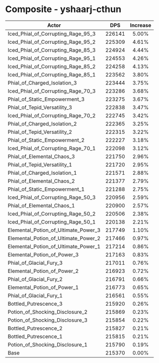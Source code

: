 # Composite - yshaarj-cthun
| Actor | DPS | Increase |
|---|:---:|:---:|
|Iced_Phial_of_Corrupting_Rage_95_3|226141|5.00%|
|Iced_Phial_of_Corrupting_Rage_95_2|225309|4.61%|
|Iced_Phial_of_Corrupting_Rage_85_3|224924|4.44%|
|Iced_Phial_of_Corrupting_Rage_95_1|224553|4.26%|
|Iced_Phial_of_Corrupting_Rage_85_2|224258|4.13%|
|Iced_Phial_of_Corrupting_Rage_85_1|223562|3.80%|
|Phial_of_Charged_Isolation_3|223444|3.75%|
|Iced_Phial_of_Corrupting_Rage_70_3|223286|3.68%|
|Phial_of_Static_Empowerment_3|223275|3.67%|
|Phial_of_Tepid_Versatility_3|222838|3.47%|
|Iced_Phial_of_Corrupting_Rage_70_2|222745|3.42%|
|Phial_of_Charged_Isolation_2|222365|3.25%|
|Phial_of_Tepid_Versatility_2|222315|3.22%|
|Phial_of_Static_Empowerment_2|222227|3.18%|
|Iced_Phial_of_Corrupting_Rage_70_1|222098|3.12%|
|Phial_of_Elemental_Chaos_3|221750|2.96%|
|Phial_of_Tepid_Versatility_1|221720|2.95%|
|Phial_of_Charged_Isolation_1|221571|2.88%|
|Phial_of_Elemental_Chaos_2|221377|2.79%|
|Phial_of_Static_Empowerment_1|221288|2.75%|
|Iced_Phial_of_Corrupting_Rage_50_3|220956|2.59%|
|Phial_of_Elemental_Chaos_1|220900|2.57%|
|Iced_Phial_of_Corrupting_Rage_50_2|220506|2.38%|
|Iced_Phial_of_Corrupting_Rage_50_1|220138|2.21%|
|Elemental_Potion_of_Ultimate_Power_3|217749|1.10%|
|Elemental_Potion_of_Ultimate_Power_2|217466|0.97%|
|Elemental_Potion_of_Ultimate_Power_1|217214|0.86%|
|Elemental_Potion_of_Power_3|217163|0.83%|
|Phial_of_Glacial_Fury_3|217011|0.76%|
|Elemental_Potion_of_Power_2|216923|0.72%|
|Phial_of_Glacial_Fury_2|216791|0.66%|
|Elemental_Potion_of_Power_1|216773|0.65%|
|Phial_of_Glacial_Fury_1|216561|0.55%|
|Bottled_Putrescence_3|215920|0.26%|
|Potion_of_Shocking_Disclosure_2|215869|0.23%|
|Potion_of_Shocking_Disclosure_3|215854|0.22%|
|Bottled_Putrescence_2|215827|0.21%|
|Bottled_Putrescence_1|215815|0.21%|
|Potion_of_Shocking_Disclosure_1|215790|0.19%|
|Base|215370|0.00%|
